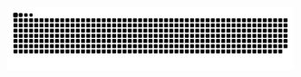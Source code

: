 ![Snake animation](https://raw.githubusercontent.com/Platane/snk/output/github-contribution-grid-snake-dark.svg)

